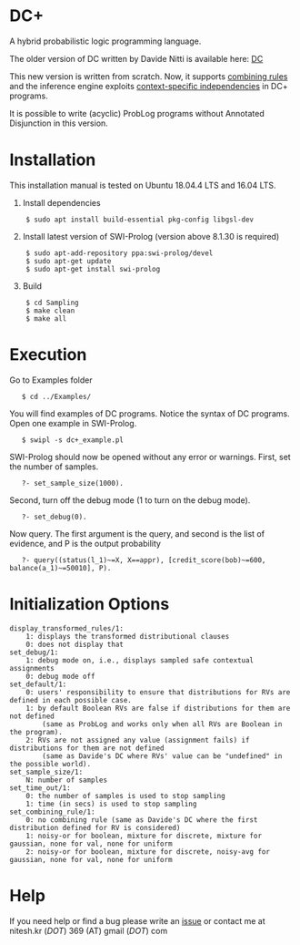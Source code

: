 # DC+
A hybrid probabilistic logic programming language.

The older version of DC written by Davide Nitti is available here: [DC](https://github.com/davidenitti/DC)

This new version is written from scratch. Now, it supports [combining rules](https://link.springer.com/article/10.1007/s10472-009-9138-5) and the inference engine exploits [context-specific independencies](http://proceedings.mlr.press/v130/kumar21b/kumar21b.pdf) in DC+ programs.

It is possible to write (acyclic) ProbLog programs without Annotated Disjunction in this version. 

Installation
============

This installation manual is tested on Ubuntu 18.04.4 LTS and 16.04 LTS.


1. Install dependencies
```
    $ sudo apt install build-essential pkg-config libgsl-dev
```

2. Install latest version of SWI-Prolog (version above 8.1.30 is required)
```
    $ sudo apt-add-repository ppa:swi-prolog/devel
    $ sudo apt-get update
    $ sudo apt-get install swi-prolog
```

3. Build 
```
    $ cd Sampling
    $ make clean
    $ make all
```

Execution 
=========

Go to Examples folder
```
   $ cd ../Examples/
```

You will find examples of DC programs. Notice the syntax of DC programs. Open one example in SWI-Prolog.
```
   $ swipl -s dc+_example.pl
```

SWI-Prolog should now be opened without any error or warnings.
First, set the number of samples.
```
   ?- set_sample_size(1000).
```

Second, turn off the debug mode (1 to turn on the debug mode).
```
   ?- set_debug(0).
```

Now query. The first argument is the query, and second is the list of evidence, and P is the output probability
```
   ?- query((status(l_1)~=X, X==appr), [credit_score(bob)~=600, balance(a_1)~=50010], P).
```

Initialization Options 
======================

	display_transformed_rules/1:
		1: displays the transformed distributional clauses
		0: does not display that
	set_debug/1:
		1: debug mode on, i.e., displays sampled safe contextual assignments
		0: debug mode off
	set_default/1:
		0: users' responsibility to ensure that distributions for RVs are defined in each possible case.
		1: by default Boolean RVs are false if distributions for them are not defined
			(same as ProbLog and works only when all RVs are Boolean in the program).
		2: RVs are not assigned any value (assignment fails) if distributions for them are not defined
			(same as Davide's DC where RVs' value can be "undefined" in the possible world).
	set_sample_size/1:
		N: number of samples	
	set_time_out/1:
		0: the number of samples is used to stop sampling
		1: time (in secs) is used to stop sampling
	set_combining_rule/1:
		0: no combining rule (same as Davide's DC where the first distribution defined for RV is considered)
		1: noisy-or for boolean, mixture for discrete, mixture for gaussian, none for val, none for uniform
		2: noisy-or for boolean, mixture for discrete, noisy-avg for gaussian, none for val, none for uniform

Help 
====

If you need help or find a bug please write an [issue](https://github.com/niteshroyal/DC-Plus/issues) or contact me at nitesh.kr (_DOT_) 369 (AT) gmail (_DOT_) com

